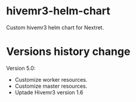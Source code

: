# hivemr3-helm-chart

Custom hivemr3 helm chart for Nextret.

# Versions history change

Version 5.0:

- Customize worker resources.
- Customize master resources.
- Uptade Hivemr3 version 1.6